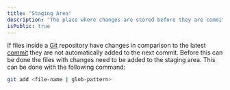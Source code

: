 ```yaml
---
title: "Staging Area"
description: "The place where changes are stored before they are committed"
isPublic: true
---
```


If files inside a [Git](git) repository have changes in comparison to the
latest [commit](commit) they are not automatically added to the next commit.
Before this can be done the files with changes need to be added to the staging
area. This can be done with the following command:

```sh
git add <file-name | glob-pattern>
```
